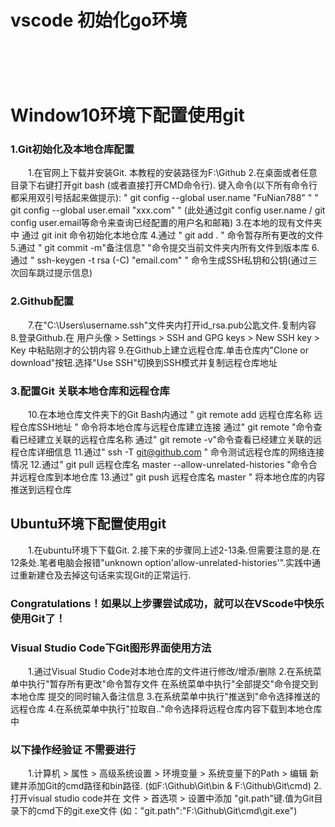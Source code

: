 # vscode 初始化go环境

　　‍

　　‍

# Window10环境下配置使用git

### 1.Git初始化及本地仓库配置

　　1.在官网上下载并安装Git. 本教程的安装路径为F:\\Github
2.在桌面或者任意目录下右键打开git bash (或者直接打开CMD命令行). 键入命令(以下所有命令行都采用双引号括起来做提示):
" git config --global user.name "FuNian788" "
" git config --global user.email "xxx.com" "
(此处通过git config user.name / git config user.email等命令来查询已经配置的用户名和邮箱)
3.在本地的现有文件夹中 通过 git init 命令初始化本地仓库
4.通过 " git add . " 命令暂存所有更改的文件
5.通过 " git commit -m"备注信息" "命令提交当前文件夹内所有文件到版本库
6.通过 " ssh-keygen -t rsa (-C) "email.com" " 命令生成SSH私钥和公钥(通过三次回车跳过提示信息)

### 2.Github配置

　　7.在"C:\\Users\\username.ssh"文件夹内打开id\_rsa.pub公匙文件.复制内容
8.登录Github.在 用户头像 > Settings > SSH and GPG keys > New SSH key > Key 中粘贴刚才的公钥内容
9.在Github上建立远程仓库.单击仓库内"Clone or download"按钮.选择"Use SSH"切换到SSH模式并复制远程仓库地址

### 3.配置Git 关联本地仓库和远程仓库

　　10.在本地仓库文件夹下的Git Bash内通过 " git remote add 远程仓库名称 远程仓库SSH地址 " 命令将本地仓库与远程仓库建立连接
通过" git remote "命令查看已经建立关联的远程仓库名称
通过" git remote -v"命令查看已经建立关联的远程仓库详细信息
11.通过" ssh -T git@github.com " 命令测试远程仓库的网络连接情况
12.通过" git pull 远程仓库名 master --allow-unrelated-histories "命令合并远程仓库到本地仓库
13.通过" git push 远程仓库名 master " 将本地仓库的内容推送到远程仓库

## Ubuntu环境下配置使用git

　　1.在ubuntu环境下下载Git.
2.接下来的步骤同上述2-13条.但需要注意的是.在12条处.笔者电脑会报错"unknown option'allow-unrelated-histories'".实践中通过重新建仓及去掉这句话来实现Git的正常运行.

### Congratulations！如果以上步骤尝试成功，就可以在VScode中快乐使用Git了！

### Visual Studio Code下Git图形界面使用方法

　　1.通过Visual Studio Code对本地仓库的文件进行修改/增添/删除
2.在系统菜单中执行"暂存所有更改"命令暂存文件
在系统菜单中执行"全部提交"命令提交到本地仓库 提交的同时输入备注信息
3.在系统菜单中执行"推送到"命令选择推送的远程仓库
4.在系统菜单中执行"拉取自.."命令选择将远程仓库内容下载到本地仓库中

### 以下操作经验证 不需要进行

　　1.计算机 > 属性 > 高级系统设置 > 环境变量 > 系统变量下的Path > 编辑
新建并添加Git的cmd路径和bin路径. (如F:\\Github\\Git\\bin & F:\\Github\\Git\\cmd)
2.打开visual studio code并在 文件 > 首选项 > 设置中添加 "git.path"键.值为Git目录下的cmd下的git.exe文件 (如："git.path":"F:\\Github\\Git\\cmd\\git.exe")

　　‍
